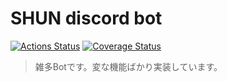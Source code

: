 # SHUN discord bot

[![Actions Status][Actions Icon]][Actions Href] [![Coverage Status][Coveralls Icon]][Coveralls Href]

> 雑多Botです。変な機能ばかり実装しています。

<!-- badge urls -->
[Coveralls Icon]: https://coveralls.io/repos/github/brokenManager/shun-discord-bot/badge.svg?branch=refs/heads/master
[Coveralls Href]: https://coveralls.io/github/brokenManager/shun-discord-bot?branch=refs/heads/master
[Actions Icon]: https://github.com/brokenManager/shun-discord-bot/workflows/Workflows/badge.svg?branch=master
[Actions Href]: https://github.com/brokenManager/shun-discord-bot/actions?query=branch:master
